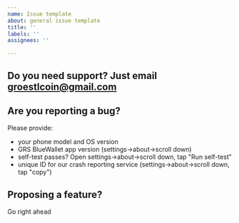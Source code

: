 ```yaml
---
name: Issue template
about: general issue template
title: ''
labels: ''
assignees: ''

---
```


## Do you need support? Just email groestlcoin@gmail.com

## Are you reporting a bug?

Please provide:

* your phone model and OS version
* GRS BlueWallet app version (settings->about->scroll down)
* self-test passes? Open settings->about->scroll down, tap "Run self-test"
* unique ID for our crash reporting service (settings->about->scroll down, tap "copy")

## Proposing a feature?

Go right ahead
